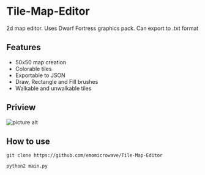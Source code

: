 # Tile-Map-Editor
2d map editor. Uses Dwarf Fortress graphics pack. Can export to .txt format

## Features
  * 50x50 map creation
  * Colorable tiles
  * Exportable to JSON
  * Draw, Rectangle and Fill brushes
  * Walkable and unwalkable tiles

## Priview
  ![picture alt](http://i.imgur.com/Lbht9EL.png "Title is optional")

## How to use
    git clone https://github.com/emomicrowave/Tile-Map-Editor
    
    python2 main.py
